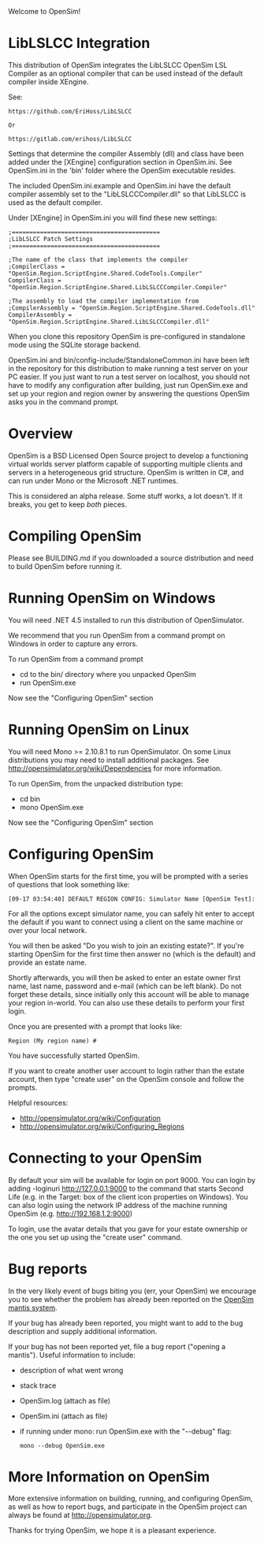 Welcome to OpenSim!

# LibLSLCC Integration

This distribution of OpenSim integrates the LibLSLCC OpenSim LSL Compiler
as an optional compiler that can be used instead of the default compiler inside
XEngine.

See:

	https://github.com/EriHoss/LibLSLCC

	Or
	
	https://gitlab.com/erihoss/LibLSLCC


Settings that determine the compiler Assembly (dll) and class have been added under the
[XEngine] configuration section in OpenSim.ini.  See OpenSim.ini in the 'bin' folder where the OpenSim
executable resides.

The included OpenSim.ini.example and OpenSim.ini have the default compiler assembly
set to the "LibLSLCCCompiler.dll" so that LibLSLCC is used as the default compiler.


Under [XEngine] in OpenSim.ini you will find these new settings:


	;==========================================
	;LibLSLCC Patch Settings
	;==========================================

	;The name of the class that implements the compiler
	;CompilerClass = "OpenSim.Region.ScriptEngine.Shared.CodeTools.Compiler"
	CompilerClass = "OpenSim.Region.ScriptEngine.Shared.LibLSLCCCompiler.Compiler"

	;The assembly to load the compiler implementation from
	;CompilerAssembly = "OpenSim.Region.ScriptEngine.Shared.CodeTools.dll"
	CompilerAssembly = "OpenSim.Region.ScriptEngine.Shared.LibLSLCCCompiler.dll"



When you clone this repository OpenSim is pre-configured in standalone mode using the SQLite storage backend.


OpenSim.ini and bin/config-include/StandaloneCommon.ini have been left in the repository
for this distribution to make running a test server on your PC easier.  If you just want
to run a test server on localhost, you should not have to modify any configuration after building,
just run OpenSim.exe and set up your region and region owner by answering the questions OpenSim
asks you in the command prompt.



# Overview

OpenSim is a BSD Licensed Open Source project to develop a functioning
virtual worlds server platform capable of supporting multiple clients
and servers in a heterogeneous grid structure. OpenSim is written in
C#, and can run under Mono or the Microsoft .NET runtimes.

This is considered an alpha release.  Some stuff works, a lot doesn't.
If it breaks, you get to keep *both* pieces.

# Compiling OpenSim

Please see BUILDING.md if you downloaded a source distribution and 
need to build OpenSim before running it.

# Running OpenSim on Windows

You will need .NET 4.5 installed to run this distribution of OpenSimulator.

We recommend that you run OpenSim from a command prompt on Windows in order
to capture any errors.

To run OpenSim from a command prompt

 * cd to the bin/ directory where you unpacked OpenSim
 * run OpenSim.exe

Now see the "Configuring OpenSim" section

# Running OpenSim on Linux

You will need Mono >= 2.10.8.1 to run OpenSimulator.  On some Linux distributions you
may need to install additional packages.  See http://opensimulator.org/wiki/Dependencies
for more information.

To run OpenSim, from the unpacked distribution type:

 * cd bin
 * mono OpenSim.exe

Now see the "Configuring OpenSim" section

# Configuring OpenSim

When OpenSim starts for the first time, you will be prompted with a
series of questions that look something like:

	[09-17 03:54:40] DEFAULT REGION CONFIG: Simulator Name [OpenSim Test]:

For all the options except simulator name, you can safely hit enter to accept
the default if you want to connect using a client on the same machine or over
your local network.

You will then be asked "Do you wish to join an existing estate?".  If you're
starting OpenSim for the first time then answer no (which is the default) and
provide an estate name.

Shortly afterwards, you will then be asked to enter an estate owner first name,
last name, password and e-mail (which can be left blank).  Do not forget these
details, since initially only this account will be able to manage your region
in-world.  You can also use these details to perform your first login.

Once you are presented with a prompt that looks like:

	Region (My region name) #

You have successfully started OpenSim.

If you want to create another user account to login rather than the estate
account, then type "create user" on the OpenSim console and follow the prompts.

Helpful resources:
 * http://opensimulator.org/wiki/Configuration
 * http://opensimulator.org/wiki/Configuring_Regions

# Connecting to your OpenSim

By default your sim will be available for login on port 9000.  You can login by
adding -loginuri http://127.0.0.1:9000 to the command that starts Second Life
(e.g. in the Target: box of the client icon properties on Windows).  You can
also login using the network IP address of the machine running OpenSim (e.g.
http://192.168.1.2:9000)

To login, use the avatar details that you gave for your estate ownership or the
one you set up using the "create user" command.

# Bug reports

In the very likely event of bugs biting you (err, your OpenSim) we
encourage you to see whether the problem has already been reported on
the [OpenSim mantis system](http://opensimulator.org/mantis/main_page.php).

If your bug has already been reported, you might want to add to the
bug description and supply additional information.

If your bug has not been reported yet, file a bug report ("opening a
mantis"). Useful information to include:
 * description of what went wrong
 * stack trace
 * OpenSim.log (attach as file)
 * OpenSim.ini (attach as file)
 * if running under mono: run OpenSim.exe with the "--debug" flag:

       mono --debug OpenSim.exe

# More Information on OpenSim

More extensive information on building, running, and configuring
OpenSim, as well as how to report bugs, and participate in the OpenSim
project can always be found at http://opensimulator.org.

Thanks for trying OpenSim, we hope it is a pleasant experience.


